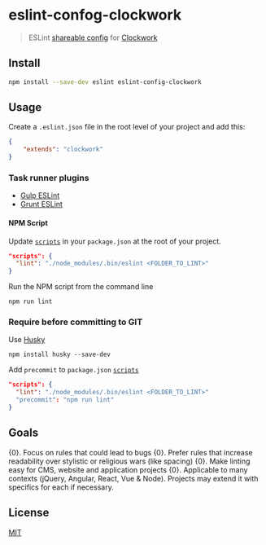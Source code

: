 # eslint-confog-clockwork

> ESLint [shareable config](http://eslint.org/docs/developer-guide/shareable-configs) for [Clockwork](https://clockwork.com)


## Install

```bash
npm install --save-dev eslint eslint-config-clockwork
```

## Usage

Create a `.eslint.json` file in the root level of your project and add this:
```json
{
    "extends": "clockwork"
}
```

### Task runner plugins

-   [Gulp ESLint](https://www.npmjs.com/package/gulp-eslint)
-   [Grunt ESLint](https://www.npmjs.com/package/grunt-eslint)

#### NPM Script

Update [`scripts`](https://docs.npmjs.com/misc/scripts) in your `package.json` at the root of your project.

```json
"scripts": {
  "lint": "./node_modules/.bin/eslint <FOLDER_TO_LINT>"
}
```

Run the NPM script from the command line

```shell
npm run lint
```

### Require before committing to GIT

Use [Husky](https://www.npmjs.com/package/husky)

```shell
npm install husky --save-dev
```

Add `precommit` to `package.json` [`scripts`](https://docs.npmjs.com/misc/scripts)

```json
"scripts": {
  "lint": "./node_modules/.bin/eslint <FOLDER_TO_LINT>"
  "precommit": "npm run lint"
}
```

## Goals

{0}. Focus on rules that could lead to bugs
{0}. Prefer rules that increase readability over stylistic or religious wars (like spacing)
{0}. Make linting easy for CMS, website and application projects
{0}. Applicable to many contexts (jQuery, Angular, React, Vue & Node). Projects may extend it with specifics for each if necessary.

## License

[MIT](http://vjpr.mit-license.org)